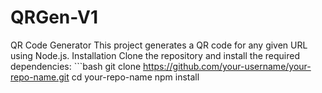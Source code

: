 # QRGen-V1
QR Code Generator  This project generates a QR code for any given URL using Node.js. 
Installation  Clone the repository and install the required dependencies: ```bash git clone https://github.com/your-username/your-repo-name.git cd your-repo-name npm install
